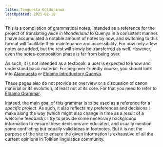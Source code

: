 ```yaml
---
title: Tenguesta Goldorinwa
lastUpdated: 2025-02-18
---
```


This is a compilation of grammatical notes, intended as a reference for the project of translating *Alice in Wonderland* to Quenya in a consistent manner. I have accumulated a notable amount of notes by now, and switching to this format will facilitate their maintenance and accessibility. For now only a few notes are added, but the rest will slowly be transferred as well. However, even the notes-composition phase is far from being over.
 
As such, it is not intended as a textbook: a user is expected to know and understand basic material. For beginner-friendly course, you should look into [Atanquesta](https://middangeard.org.uk/atanquesta/) or [Eldamo Introductory Quenya](https://eldamo.org/intro-quenya/index.html).

These pages also do not provide an overview or a discussion of canon material or its evolution, at least not at its core. For that you need to refer to [Eldamo Grammar](https://eldamo.org/content/grammar-indexes/grammars-q.html).

Instead, the main goal of this grammar is to be used as a reference for a *specific project*. As such, it also reflects *my* preferences and decisions I make along the way (which might also change in time as a result of a welcome feedback). I try to provide some necessary background information to ensure these decisions are educated, and usually mention some conflicting but equally valid ideas in footnotes. But it is not the purpose of the site to ensure the given information is exhaustive of all the current opinions in Tolkien linguistics community.